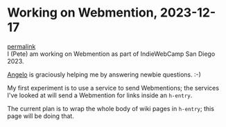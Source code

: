 <div class="h-entry">
<h1 class="p-name">Working on Webmention, 2023-12-17</h1>
<a class="u-url" href="https://developer.massive.wiki/working_on_webmention,_2023-12-17">permalink</a>
<div class="e-content">
I (Pete) am working on Webmention as part of IndieWebCamp San Diego 2023.

[Angelo](https://ragt.ag/) is graciously helping me by answering newbie questions. :-)

My first experiment is to use a service to send Webmentions; the services I've looked at will send a Webmention for links inside an `h-entry`.

The current plan is to wrap the whole body of wiki pages in `h-entry`; this page will be doing that.
</div>
</div>
